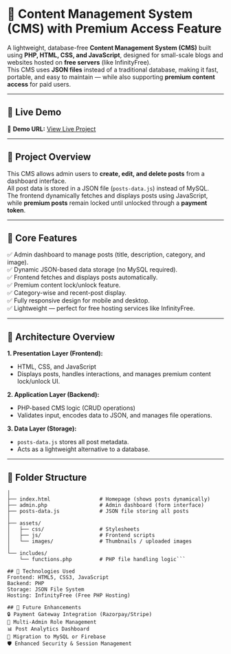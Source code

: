 # 🧩 Content Management System (CMS) with Premium Access Feature

A lightweight, database-free **Content Management System (CMS)** built using **PHP, HTML, CSS, and JavaScript**, designed for small-scale blogs and websites hosted on **free servers** (like InfinityFree).  
This CMS uses **JSON files** instead of a traditional database, making it fast, portable, and easy to maintain — while also supporting **premium content access** for paid users.

---

## 🚀 Live Demo

🔗 **Demo URL:** [View Live Project](https://your-demo-link-here.com)


---

## 📖 Project Overview

This CMS allows admin users to **create, edit, and delete posts** from a dashboard interface.  
All post data is stored in a JSON file (`posts-data.js`) instead of MySQL.  
The frontend dynamically fetches and displays posts using JavaScript, while **premium posts** remain locked until unlocked through a **payment token**.

---

## 🧱 Core Features

✅ Admin dashboard to manage posts (title, description, category, and image).  
✅ Dynamic JSON-based data storage (no MySQL required).  
✅ Frontend fetches and displays posts automatically.  
✅ Premium content lock/unlock feature.  
✅ Category-wise and recent-post display.  
✅ Fully responsive design for mobile and desktop.  
✅ Lightweight — perfect for free hosting services like InfinityFree.

---

## 🧩 Architecture Overview

**1. Presentation Layer (Frontend):**
- HTML, CSS, and JavaScript
- Displays posts, handles interactions, and manages premium content lock/unlock UI.

**2. Application Layer (Backend):**
- PHP-based CMS logic (CRUD operations)
- Validates input, encodes data to JSON, and manages file operations.

**3. Data Layer (Storage):**
- `posts-data.js` stores all post metadata.
- Acts as a lightweight alternative to a database.

---

## 📂 Folder Structure

```/cms-project
│
├── index.html                # Homepage (shows posts dynamically)
├── admin.php                 # Admin dashboard (form interface)
├── posts-data.js             # JSON file storing all posts
│
├── assets/
│   ├── css/                  # Stylesheets
│   ├── js/                   # Frontend scripts
│   └── images/               # Thumbnails / uploaded images
│
└── includes/
    └── functions.php         # PHP file handling logic```

## 🧠 Technologies Used
Frontend: HTML5, CSS3, JavaScript  
Backend: PHP  
Storage: JSON File System  
Hosting: InfinityFree (Free PHP Hosting)

## 🌱 Future Enhancements
🔒 Payment Gateway Integration (Razorpay/Stripe)  
👥 Multi-Admin Role Management  
📊 Post Analytics Dashboard  
💾 Migration to MySQL or Firebase  
🛡️ Enhanced Security & Session Management

